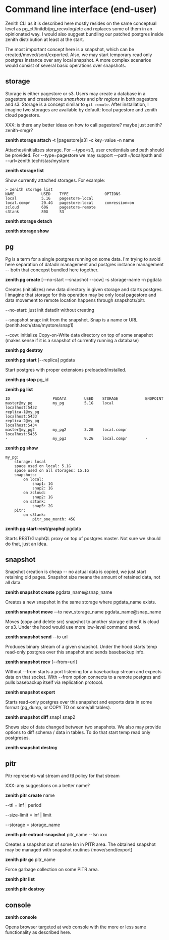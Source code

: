 # Command line interface (end-user)

Zenith CLI as it is described here mostly resides on the same conceptual level as pg_ctl/initdb/pg_recvxlog/etc and replaces some of them in an opinionated way. I would also suggest bundling our patched postgres inside zenith distribution at least at the start.

The most important concept here is a snapshot, which can be created/moved/sent/exported. Also, we may start temporary read only postgres instance over any local snapshot. A more complex scenarios would consist of several basic operations over snapshots.

## storage

Storage is either pagestore or s3. Users may create a database in a pagestore and create/move *snapshots* and *pitr regions* in both pagestore and s3. Storage is a concept similar to `git remote`. After installation, I imagine two storages are available by default: local pagestore and zenith cloud pagestore.

XXX: is there any better ideas on how to call pagestore? maybe just zenith? zenith-smgr?

**zenith storage attach** -t [pagestore|s3] -c key=value -n name

Attaches/initializes storage. For --type=s3, user credentials and path should be provided. For --type=pagestore we may support --path=/local/path and --url=zenith.tech/stas/mystore


**zenith storage list**

Show currently attached storages. For example:

```
> zenith storage list
NAME            USED    TYPE                OPTIONS
local           5.1G    pagestore-local
local.compr     20.4G   pagestore-local     comression=on
zcloud          60G     pagestore-remote
s3tank          80G     S3
```

**zenith storage detach**

**zenith storage show**



## pg

Pg is a term for a single postgres running on some data. I'm trying to avoid here separation of datadir management and postgres instance management -- both that concepst bundled here together.

**zenith pg create** [--no-start --snapshot --cow] -s storage-name -n pgdata

Creates (initializes) new data directory in given storage and starts postgres. I imagine that storage for this operation may be only local pagestore and data movement to remote location happens through snapshots/pitr.

--no-start: just init datadir without creating 

--snapshot snap: init from the snapshot. Snap is a name or URL (zenith.tech/stas/mystore/snap1)

--cow: initialize Copy-on-Write data directory on top of some snapshot (makes sense if it is a snapshot of currently running a database)

**zenith pg destroy**

**zenith pg start** [--replica] pgdata

Start postgres with proper extensions preloaded/installed.
    
**zenith pg stop** pg_id

**zenith pg list**

```
ID                   PGDATA        USED    STORAGE            ENDPOINT
master@my_pg         my_pg         5.1G    local              localhost:5432
replica-1@my_pg                                               localhost:5433
replica-2@my_pg                                               localhost:5434
master@my_pg2        my_pg2        3.2G    local.compr        localhost:5435
-                    my_pg3        9.2G    local.compr        -
```

**zenith pg show**

```
my_pg:
    storage: local
    space used on local: 5.1G
    space used on all storages: 15.1G
    snapshots:
        on local:
            snap1: 1G
            snap2: 1G
        on zcloud:
            snap2: 1G
        on s3tank:
            snap5: 2G
    pitr:
        on s3tank:
            pitr_one_month: 45G

```

**zenith pg start-rest/graphql** pgdata

Starts REST/GraphQL proxy on top of postgres master. Not sure we should do that, just an idea.


## snapshot

Snapshot creation is cheap -- no actual data is copied, we just start retaining old pages. Snapshot size means the amount of retained data, not all data.

**zenith snapshot create** pgdata_name@snap_name

Creates a new snapshot in the same storage where pgdata_name exists.

**zenith snapshot move** --to new_storage_name pgdata_name@snap_name

Moves (copy and delete src) snapshot to another storage either it is cloud or s3. Under the hood would use more low-level command send.

**zenith snapshot send** --to url

Produces binary stream of a given snapshot. Under the hood starts temp read-only postgres over this snapshot and sends basebackup info.

**zenith snapshot recv** [--from=url]

Without --from starts a port listening for a basebackup stream and expects data on that socket. With --from option connects to a remote postgres and pulls basebackup itself via replication protocol.

**zenith snapshot export**

Starts read-only postgres over this snapshot and exports data in some format (pg_dump, or COPY TO on some/all tables).

**zenith snapshot diff** snap1 snap2

Shows size of data changed between two snapshots. We also may provide options to diff schema / data in tables. To do that start temp read only postgreses.

**zenith snapshot destroy**

## pitr

Pitr represents wal stream and ttl policy for that stream

XXX: any suggestions on a better name?

**zenith pitr create** name

--ttl = inf | period

--size-limit = inf | limit

--storage = storage_name

**zenith pitr extract-snapshot** pitr_name --lsn xxx

Creates a snapshot out of some lsn in PITR area. The obtained snapshot may be managed with snapshot routines (move/send/export)

**zenith pitr gc** pitr_name

Force garbage collection on some PITR area.

**zenith pitr list**

**zenith pitr destroy**


## console

**zenith console**

Opens browser targeted at web console with the more or less same functionality as described here.
